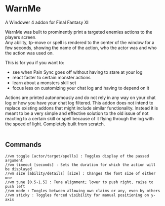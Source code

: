 # WarnMe
A Windower 4 addon for Final Fantasy XI

WarnMe was built to prominently print a targeted enemies actions to the players screen.  
Any ability, tp-move or spell is rendered to the center of the window for a few seconds, showing the name of the action, who the actor was and who the action was used on.  

This is for you if you want to:
- see when Pain Sync goes off without having to stare at your log
- react faster to certain monster actions
- learn about a monsters skill set
- focus less on customizing your chat log and having to depend on it

Actions are printed autonomously and do not rely in any way on your chat log or how you have your chat log filtered. This addon does not intend to replace existing addons that might include similar functionality. Instead it is meant to be a very simple and effective solution to the old issue of not reacting to a certain skill or spell because of it flying through the log with the speed of light. Completely built from scratch.   
<br>
## Commands
    //wm toggle [actor/target/spells] : Toggles display of the passed argument
    //wm timeout [seconds] : Sets the duration for which the action will be displayed
    //wm size [ability/details] [size] : Changes the font size of either one
    //wm tune [0.5-1.5] : Tune alignment; lower to push right, raise to push left
    //wm mode : Toogles between allowing own claims or any, even by others
    //wm sticky : Toggles forced visibility for manual positioning on y-axis